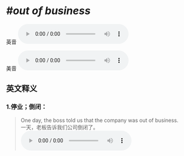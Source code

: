 # ***\#out of business*** 
英音
<audio src="./media/out of business1_AAC.aac" controls="controls"></audio>

美音
<audio src="./media/out of business2_AAC.aac" controls="controls"></audio>



  

英文释义
---
### 1.**停业；倒闭：**  

 > One day, the boss told us that the company was out of business.   
 > 一天，老板告诉我们公司倒闭了。    
<audio src="./media/11-business.aac" controls="controls"></audio>


